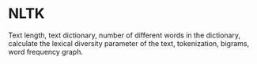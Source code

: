 # NLTK

Text length, text dictionary, number of different words in the dictionary, calculate the lexical diversity parameter of the text, tokenization, bigrams, word frequency graph.
